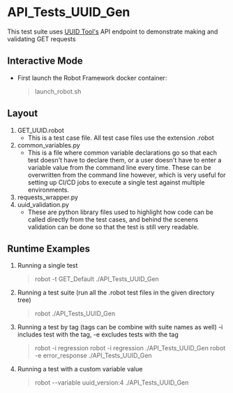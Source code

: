 API_Tests_UUID_Gen
==================
This test suite uses [UUID Tool's](https://www.uuidtools.com/docs) API endpoint to demonstrate making and validating GET requests

## Interactive Mode
 * First launch the Robot Framework docker container:
    > launch_robot.sh
## Layout
1. GET_UUID.robot	
    * This is a test case file.  All test case files use the extension .robot
2. common_variables.py
    * This is a file where common variable declarations go so that each test doesn't have to declare them, or a user doesn't have to enter a variable value from the command line every time.  These can be overwritten from the command line however, which is very useful for setting up CI/CD jobs to execute a single test against multiple environments.
3. requests_wrapper.py
4. uuid_validation.py
    * These are python library files used to highlight how code can be called directly from the test cases, and behind the scenens validation can be done so that the test is still very readable.
## Runtime Examples
1. Running a single test
    > robot -t GET_Default ./API_Tests_UUID_Gen
2. Running a test suite (run all the .robot test files in the given directory tree)
    > robot ./API_Tests_UUID_Gen
3. Running a test by tag (tags can be combine with suite names as well) -i includes test with the tag, -e excludes tests with the tag
    > robot -i regression 
    > robot -i regression ./API_Tests_UUID_Gen
    > robot -e error_response ./API_Tests_UUID_Gen
4. Running a test with a custom variable value
    > robot --variable uuid_version:4 ./API_Tests_UUID_Gen
